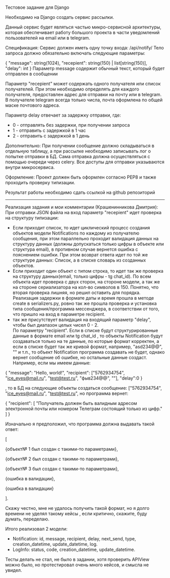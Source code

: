 Тестовое задание для Django

Необходимо на Django создать сервис рассылки.

Данный сервис будет являться частью микро-сервисной архитектуры, которая обеспечивает работу большого проекта в части
уведомлений пользователей на email или в telegram.

Спецификация:
Сервис должен иметь одну точку входа: /api/notify/
Тело запроса должно обязательно включать следующие параметры:

{
"message": string(1024),
"recepient": string(150) | list[string(150)],
"delay": int
}
Параметр message содержит обычный текст, который будет отправлен в сообщении

Параметр "recepient" может содержать одного получателя или список получателей.
При этом необходимо определять для каждого получателя, предоставлен адрес для отправки на почту или в telegram.
В получателе telegram всегда только числа, почта оформлена по общей маске почтового адреса.

Параметр delay отвечает за задержку отправки, где:

- 0 - отправлять без задержки, при получении запроса
- 1 - отправить с задержкой в 1 час
- 2 - отправить с задержкой в 1 день

Дополнительно:
При получении сообщение должно складываться в отдельную таблицу, а при рассылке необходимо записывать лог о попытке
отправки в БД. Сама отправка должна осуществляться с помощью очереди через celery.
Все доступы для отправки указываются внутри микросервиса.

Оформление:
Проект должен быть оформлен согласно PEP8 и также проходить проверку типизации.

Результат работы необходимо сдать ссылкой на github репозиторий

------------------------------------------------------------------------------------------------------------------------

Реализация задания и мои комментарии (Крашенинникова Дмитрия):
При отправки JSON файла на вход параметр "recepient" идет проверка на структуру типизации:

- Если приходит список, то идет циклический процесс создания объектов модели Notifications по каждому из получателю
  сообщения, при этом параллельно проходит валидация данных на структуру данных (должны допускаться только цифры в
  объекте
  или структура email),
  в противном случае вернется ошибка с пояснением ошибки. При этом возврат ответа идет по той же структуре данных:
  Список,
  а в списке словарь из созданных объектов.
- Если приходит один объект с типом строка, то идет так же проверка на структуру данных(email, только цифры - tg
  chat_id).
  По всем объекта идет проверка с двух сторон, на стороне модели, а так же на стороне сериализатора на кол-во символов
  в 150.
  Понятно, что вторая проверка лишняя, но решил оставить для порядка.
  Реализация задержки в формате даты и время прошла в методе create в serializers.py, ровно так же прошла проверка и
  установка типа сообщения/программа мессенджера, в соответствии от того, что пришло на вход в параметре recipient. 
- так же присутствует валидация на входящий параметр "delay", чтобы был диапазон целых чисел 0 - 2.  
По параметру "recipient". Если в списке будут структурированные данные в формате email или tg chat_id , то объекты Notification будут 
создаваться только на те данные, по которые формат корректен, а если в списке будет так же кривой формат, например, 
"asd234@@", "" и т.п., то объект Notification программа создавать не будет, однако вернет сообщение об ошибке, но остальные данные создаст. 
Например, если мы имеем данные:

{
"message": "Hello, world!",
"recipient": ["5762934754", "ice_eyes@mail.ru", "test@test.ru", "фыв234@@", ""],
"delay":0
}

, то в БД на следующие объекты создаться сообщение: ["5762934754", "ice_eyes@mail.ru", "test@test.ru", но программа вернет:

{
    "recipient": [
        "Получатель должен быть валидным адресом электронной почты или номером Телеграм состоящий только из цифр."
]
}

Изначально я предположил, что программа должна выдавать такой ответ:

[

{объект№ 1 был создан с такими-то параметрами}, 

{объект№ 2 был создан с такими-то параметрами}, 

{объект№ 3 был создан с такими-то параметрами}, 

{ошибка в валидации},

{ошибка в валидации}

].

Скажу честно, мне не удалось получить такой формат, но я долго времени не уделял такому кейсы , если критично,
скажите, буду думать, переделаю.

Итого реализовал 2 модели:
- Notification: id, message, recipient, delay, next_send, type, creation_datetime, update_datetime, log.
- LogInfo: status, code, creation_datetime, update_datetime.

Тесты делать не стал, не было в задании, хотя проверить APIView можно было, но протестировал очень много кейсов, и смысла 
не увидел.

